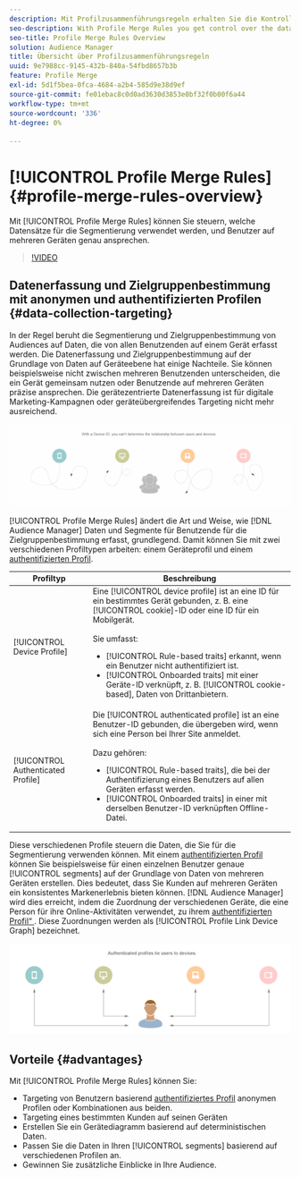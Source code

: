 ```yaml
---
description: Mit Profilzusammenführungsregeln erhalten Sie die Kontrolle über die Datensätze, die für die Segmentierung verwendet werden, und können eine Person genau auf mehreren Geräten ansprechen.
seo-description: With Profile Merge Rules you get control over the data sets used for segmentation and can target a person accurately across multiple devices.
seo-title: Profile Merge Rules Overview
solution: Audience Manager
title: Übersicht über Profilzusammenführungsregeln
uuid: 9e7988cc-9145-432b-840a-54fbd8657b3b
feature: Profile Merge
exl-id: 5d1f5bea-0fca-4684-a2b4-585d9e38d9ef
source-git-commit: fe01ebac8c0d0ad3630d3853e0bf32f0b00f6a44
workflow-type: tm+mt
source-wordcount: '336'
ht-degree: 0%

---
```


# [!UICONTROL Profile Merge Rules] {#profile-merge-rules-overview}

Mit [!UICONTROL Profile Merge Rules] können Sie steuern, welche Datensätze für die Segmentierung verwendet werden, und Benutzer auf mehreren Geräten genau ansprechen.

>[!VIDEO](https://video.tv.adobe.com/v/28974)

## Datenerfassung und Zielgruppenbestimmung mit anonymen und authentifizierten Profilen {#data-collection-targeting}

In der Regel beruht die Segmentierung und Zielgruppenbestimmung von Audiences auf Daten, die von allen Benutzenden auf einem Gerät erfasst werden. Die Datenerfassung und Zielgruppenbestimmung auf der Grundlage von Daten auf Geräteebene hat einige Nachteile. Sie können beispielsweise nicht zwischen mehreren Benutzenden unterscheiden, die ein Gerät gemeinsam nutzen oder Benutzende auf mehreren Geräten präzise ansprechen. Die gerätezentrierte Datenerfassung ist für digitale Marketing-Kampagnen oder geräteübergreifendes Targeting nicht mehr ausreichend.

![](assets/unauthenticated2.png)

[!UICONTROL Profile Merge Rules] ändert die Art und Weise, wie [!DNL Audience Manager] Daten und Segmente für Benutzende für die Zielgruppenbestimmung erfasst, grundlegend. Damit können Sie mit zwei verschiedenen Profiltypen arbeiten: einem Geräteprofil und einem [authentifizierten Profil](../../reference/visitor-authentication-states.md).

| Profiltyp | Beschreibung |
|---|---|
| [!UICONTROL Device Profile] | Eine [!UICONTROL device profile] ist an eine ID für ein bestimmtes Gerät gebunden, z. B. eine [!UICONTROL cookie]-ID oder eine ID für ein Mobilgerät.<br><br> Sie umfasst:<ul><li>[!UICONTROL Rule-based traits] erkannt, wenn ein Benutzer nicht authentifiziert ist.</li><li>[!UICONTROL Onboarded traits] mit einer Geräte-ID verknüpft, z. B. [!UICONTROL cookie-based], Daten von Drittanbietern.</li></ul> |
| [!UICONTROL Authenticated Profile] | Die [!UICONTROL authenticated profile] ist an eine Benutzer-ID gebunden, die übergeben wird, wenn sich eine Person bei Ihrer Site anmeldet.<br><br>Dazu gehören:<ul><li>[!UICONTROL Rule-based traits], die bei der Authentifizierung eines Benutzers auf allen Geräten erfasst werden.</li><li>[!UICONTROL Onboarded traits] in einer mit derselben Benutzer-ID verknüpften Offline-Datei.</li></ul> |

Diese verschiedenen Profile steuern die Daten, die Sie für die Segmentierung verwenden können. Mit einem [authentifizierten Profil](../../reference/visitor-authentication-states.md) können Sie beispielsweise für einen einzelnen Benutzer genaue [!UICONTROL segments] auf der Grundlage von Daten von mehreren Geräten erstellen. Dies bedeutet, dass Sie Kunden auf mehreren Geräten ein konsistentes Markenerlebnis bieten können. [!DNL Audience Manager] wird dies erreicht, indem die Zuordnung der verschiedenen Geräte, die eine Person für ihre Online-Aktivitäten verwendet, zu ihrem [authentifizierten Profil“ ](../../reference/visitor-authentication-states.md). Diese Zuordnungen werden als [!UICONTROL Profile Link Device Graph] bezeichnet.

![](assets/authenticated2.png)

## Vorteile {#advantages}

Mit [!UICONTROL Profile Merge Rules] können Sie:

* Targeting von Benutzern basierend [authentifiziertes Profil](../../reference/visitor-authentication-states.md) anonymen Profilen oder Kombinationen aus beiden.
* Targeting eines bestimmten Kunden auf seinen Geräten
* Erstellen Sie ein Gerätediagramm basierend auf deterministischen Daten.
* Passen Sie die Daten in Ihren [!UICONTROL segments] basierend auf verschiedenen Profilen an.
* Gewinnen Sie zusätzliche Einblicke in Ihre Audience.
